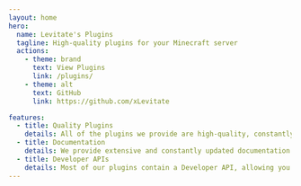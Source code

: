 ```yaml
---
layout: home
hero:
  name: Levitate's Plugins
  tagline: High-quality plugins for your Minecraft server
  actions:
    - theme: brand
      text: View Plugins
      link: /plugins/
    - theme: alt
      text: GitHub
      link: https://github.com/xLevitate

features:
  - title: Quality Plugins
    details: All of the plugins we provide are high-quality, constantly updated and tailored towards performance, allowing them to be used in servers of any size.
  - title: Documentation
    details: We provide extensive and constantly updated documentation for all our plugins, facilitating the configuration process.
  - title: Developer APIs
    details: Most of our plugins contain a Developer API, allowing you to extend the functionality of the plugins to fit the needs of your server, and make them even more powerful!
---
```

